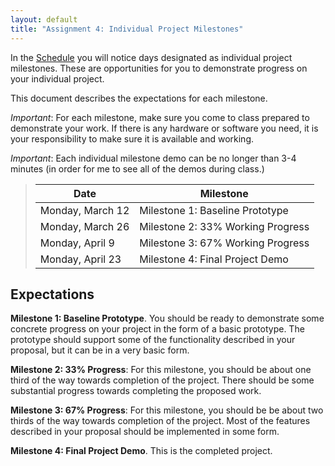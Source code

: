 ```yaml
---
layout: default
title: "Assignment 4: Individual Project Milestones"
---
```


In the [Schedule](../schedule.html) you will notice days designated as individual project milestones.  These are opportunities for you to demonstrate progress on your individual project.

This document describes the expectations for each milestone.

*Important*: For each milestone, make sure you come to class prepared to demonstrate your work.  If there is any hardware or software you need, it is your responsibility to make sure it is available and working.

*Important*: Each individual milestone demo can be no longer than 3-4 minutes (in order for me to see all of the demos during class.)

> Date | Milestone
> ---- | ---------
> Monday, March 12 | Milestone 1: Baseline Prototype
> Monday, March 26 | Milestone 2: 33% Working Progress
> Monday, April 9  | Milestone 3: 67% Working Progress
> Monday, April 23 | Milestone 4: Final Project Demo

## Expectations

**Milestone 1: Baseline Prototype**.  You should be ready to demonstrate some concrete progress on your project in the form of a basic prototype.  The prototype should support some of the functionality described in your proposal, but it can be in a very basic form.

**Milestone 2: 33% Progress**: For this milestone, you should be about one third of the way towards completion of the project.  There should be some substantial progress towards completing the proposed work.

**Milestone 3: 67% Progress**: For this milestone, you should be be about two thirds of the way towards completion of the project.  Most of the features described in your proposal should be implemented in some form.

**Milestone 4: Final Project Demo**. This is the completed project.